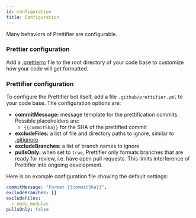 ```yaml
---
id: configuration
title: Configuration
---
```


Many behaviors of Prettifier are configurable.

### Prettier configuration

Add a [.prettierrc](https://prettier.io/docs/en/configuration.html) file to the
root directory of your code base to customize how your code will get formatted.

### Prettifier configuration

To configure the Prettifier bot itself, add a file `.github/prettifier.yml` to
your code base. The configuration options are:

<a textrun="config-options">

- **commitMessage:** message template for the prettification commits. Possible
  placeholders are:
  - `{{commitSha}}` for the SHA of the prettified commit
- **excludeFiles:** a list of file and directory paths to ignore, similar to
  [.gitignore](https://git-scm.com/docs/gitignore)
- **excludeBranches:** a list of branch names to ignore
- **pullsOnly:** when set to `true`, Prettifier only formats branches that are
  ready for review, i.e. have open pull requests. This limits interference of
  Prettifier into ongoing development.

</a>

Here is an example configuration file showing the default settings:

<a textrun="config-example">

```yml
commitMessage: "Format {{commitSha}}",
excludeBranches: []
excludeFiles:
  - node_modules
pullsOnly: false
```

</a>
